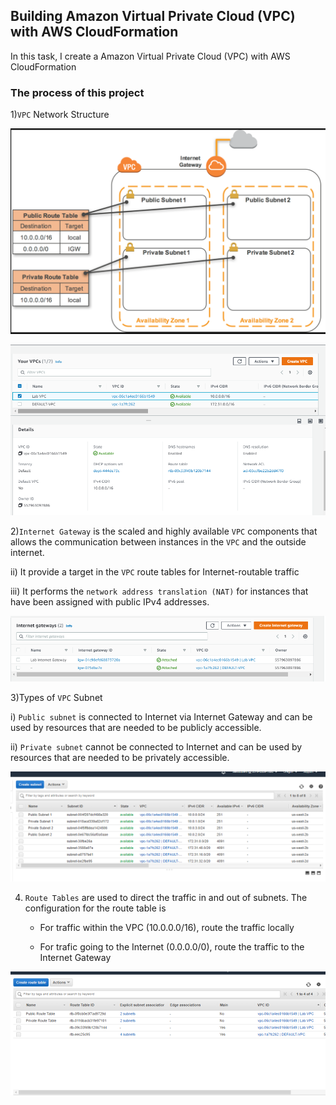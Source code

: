 ## Building Amazon Virtual Private Cloud (VPC) with AWS CloudFormation

In this task, I create a Amazon Virtual Private Cloud (VPC) with AWS CloudFormation

### The process of this project

1)`VPC` Network Structure

![VPC Network Structure](image/Network-Structure.png)

![VPC](image/VPC.png)

2)`Internet Gateway` is the scaled and highly available `VPC` components that allows the communication between instances in the `VPC` and the outside internet.

ii) It provide a target in the `VPC` route tables for Internet-routable traffic

iii) It performs the `network address translation (NAT)` for instances that have been assigned with  public IPv4 addresses.

![Internet Gateway](image/InternetGateway.png)

3)Types of `VPC` Subnet 

i) `Public subnet` is connected to Internet via Internet Gateway and can be used by resources that are needed to be publicly accessible.

ii) `Private subnet` cannot be connected to Internet and can be used by resources that are needed to be privately accessible.

![Subnet](image/Subnet.png)

4) `Route Tables` are used to direct the traffic in and out of subnets. The configuration for the route table is 

    - For traffic within the VPC (10.0.0.0/16), route the traffic locally

    - For trafic going to the Internet (0.0.0.0/0), route the traffic to the Internet Gateway

![RouteTable](image/RouteTable.png)













